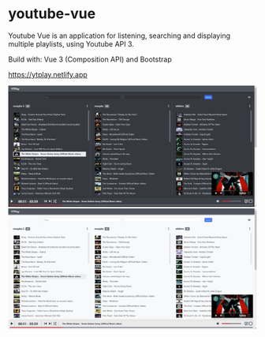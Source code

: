 # youtube-vue

Youtube Vue is an application for listening, searching and displaying multiple playlists, using Youtube API 3.

Build with: Vue 3 (Composition API) and Bootstrap

https://ytplay.netlify.app

![Alt text](/screenshots/screen.png?raw=true "Screenshot")
![Alt text](/screenshots/screen2.png?raw=true "Screenshot")
